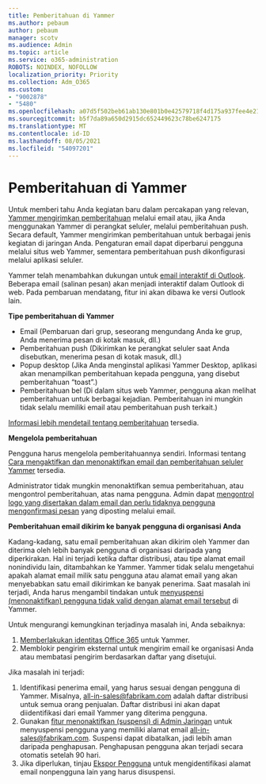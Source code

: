 ```yaml
---
title: Pemberitahuan di Yammer
ms.author: pebaum
author: pebaum
manager: scotv
ms.audience: Admin
ms.topic: article
ms.service: o365-administration
ROBOTS: NOINDEX, NOFOLLOW
localization_priority: Priority
ms.collection: Adm_O365
ms.custom:
- "9002878"
- "5480"
ms.openlocfilehash: a07d5f502beb61ab130e801b0e42579718f4d175a937fee4e21ab9f7339dbffd
ms.sourcegitcommit: b5f7da89a650d2915dc652449623c78be6247175
ms.translationtype: MT
ms.contentlocale: id-ID
ms.lasthandoff: 08/05/2021
ms.locfileid: "54097201"
---
```

# <a name="notifications-in-yammer"></a>Pemberitahuan di Yammer

Untuk memberi tahu Anda kegiatan baru dalam percakapan yang relevan, [Yammer mengirimkan pemberitahuan](https://support.microsoft.com/en-gb/office/enable-or-disable-yammer-email-and-phone-notifications-93e530e0-189f-4768-8f28-7683d48cc996) melalui email atau, jika Anda menggunakan Yammer di perangkat seluler, melalui pemberitahuan push. Secara default, Yammer mengirimkan pemberitahuan untuk berbagai jenis kegiatan di jaringan Anda. Pengaturan email dapat diperbarui pengguna melalui situs web Yammer, sementara pemberitahuan push dikonfigurasi melalui aplikasi seluler. 

Yammer telah menambahkan dukungan untuk [email interaktif di Outlook](https://techcommunity.microsoft.com/t5/outlook-blog/interactive-yammer-emails-in-outlook-on-the-web-are-here/ba-p/1209420). Beberapa email (salinan pesan) akan menjadi interaktif dalam Outlook di web. Pada pembaruan mendatang, fitur ini akan dibawa ke versi Outlook lain.

**Tipe pemberitahuan di Yammer**

- Email (Pembaruan dari grup, seseorang mengundang Anda ke grup, Anda menerima pesan di kotak masuk, dll.)
- Pemberitahuan push (Dikirimkan ke perangkat seluler saat Anda disebutkan, menerima pesan di kotak masuk, dll.)
- Popup desktop (Jika Anda menginstal aplikasi Yammer Desktop, aplikasi akan menampilkan pemberitahuan kepada pengguna, yang disebut pemberitahuan “toast”.)
- Pemberitahuan bel (Di dalam situs web Yammer, pengguna akan melihat pemberitahuan untuk berbagai kejadian. Pemberitahuan ini mungkin tidak selalu memiliki email atau pemberitahuan push terkait.)

[Informasi lebih mendetail tentang pemberitahuan](https://support.microsoft.com/en-gb/office/enable-or-disable-yammer-email-and-phone-notifications-93e530e0-189f-4768-8f28-7683d48cc996) tersedia.

**Mengelola pemberitahuan**

Pengguna harus mengelola pemberitahuannya sendiri. Informasi tentang [Cara mengaktifkan dan menonaktifkan email dan pemberitahuan seluler Yammer](https://support.microsoft.com/en-gb/office/enable-or-disable-yammer-email-and-phone-notifications-93e530e0-189f-4768-8f28-7683d48cc996) tersedia. 

Administrator tidak mungkin menonaktifkan semua pemberitahuan, atau mengontrol pemberitahuan, atas nama pengguna. Admin dapat [mengontrol logo yang disertakan dalam email dan perlu tidaknya pengguna mengonfirmasi pesan](https://docs.microsoft.com/yammer/configure-your-yammer-network/configure-email-and-yammer) yang diposting melalui email.

**Pemberitahuan email dikirim ke banyak pengguna di organisasi Anda**

Kadang-kadang, satu email pemberitahuan akan dikirim oleh Yammer dan diterima oleh lebih banyak pengguna di organisasi daripada yang diperkirakan. Hal ini terjadi ketika daftar distribusi, atau tipe alamat email nonindividu lain, ditambahkan ke Yammer. Yammer tidak selalu mengetahui apakah alamat email milik satu pengguna atau alamat email yang akan menyebabkan satu email dikirimkan ke banyak penerima. Saat masalah ini terjadi, Anda harus mengambil tindakan untuk [menyuspensi (menonaktifkan) pengguna tidak valid dengan alamat email tersebut](https://docs.microsoft.com/yammer/manage-yammer-users/add-block-or-remove-users#remove-users) di Yammer. 

Untuk mengurangi kemungkinan terjadinya masalah ini, Anda sebaiknya:

1. [Memberlakukan identitas Office 365](https://docs.microsoft.com/yammer/configure-your-yammer-network/enforce-office-365-identity) untuk Yammer.
2. Memblokir pengirim eksternal untuk mengirim email ke organisasi Anda atau membatasi pengirim berdasarkan daftar yang disetujui.

Jika masalah ini terjadi:

1. Identifikasi penerima email, yang harus sesuai dengan pengguna di Yammer. Misalnya, all-in-sales@fabrikam.com adalah daftar distribusi untuk semua orang penjualan. Daftar distribusi ini akan dapat diidentifikasi dari email Yammer yang diterima pengguna.
2. Gunakan [fitur menonaktifkan (suspensi) di Admin Jaringan](https://docs.microsoft.com/yammer/manage-yammer-users/add-block-or-remove-users#remove-users) untuk menyuspensi pengguna yang memiliki alamat email all-in-sales@fabrikam.com. Suspensi dapat dibatalkan, jadi lebih aman daripada penghapusan. Penghapusan pengguna akan terjadi secara otomatis setelah 90 hari.
3. Jika diperlukan, tinjau [Ekspor Pengguna](https://docs.microsoft.com/yammer/manage-security-and-compliance/export-yammer-enterprise-data#ExportUsers) untuk mengidentifikasi alamat email nonpengguna lain yang harus disuspensi.
